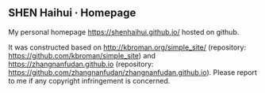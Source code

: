 ## SHEN Haihui · Homepage

My personal homepage https://shenhaihui.github.io/ hosted on github.

It was constructed based on http://kbroman.org/simple_site/ (repository: https://github.com/kbroman/simple_site)
and https://zhangnanfudan.github.io (repository: https://github.com/zhangnanfudan/zhangnanfudan.github.io).
Please report to me if any copyright infringement is concerned.
